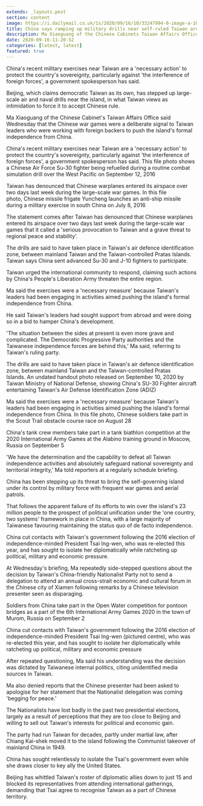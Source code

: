 ```yaml
---
extends: _layouts.post
section: content
image: https://i.dailymail.co.uk/1s/2020/09/16/10/33247994-0-image-a-10_1600248977170.jpg 
title: China says ramping up military drills near self-ruled Taiwan are a necessary action 
description: Ma Xiaoguang of the Chinese Cabinets Taiwan Affairs Office said today that the Chinese war games were a deliberate signal to Taiwan leaders who were working with foreign backers. 
date: 2020-09-16-11-20-52 
categories: [latest, latest] 
featured: true 
--- 
```

China's recent military exercises near Taiwan are a 'necessary action' to protect the country's sovereignty, particularly against 'the interference of foreign forces', a government spokesperson has said.

Beijing, which claims democratic Taiwan as its own, has stepped up large-scale air and naval drills near the island, in what Taiwan views as intimidation to force it to accept Chinese rule.

Ma Xiaoguang of the Chinese Cabinet's Taiwan Affairs Office said Wednesday that the Chinese war games were a deliberate signal to Taiwan leaders who were working with foreign backers to push the island's formal independence from China.

China's recent military exercises near Taiwan are a 'necessary action' to protect the country's sovereignty, particularly against 'the interference of foreign forces', a government spokesperson has said. This file photo shows a Chinese Air Force Su-30 fighter being refuelled during a routine combat simulation drill over the West Pacific on September 12, 2016

Taiwan has denounced that Chinese warplanes entered its airspace over two days last week during the large-scale war games. In this file photo, Chinese missile frigate Yuncheng launches an anti-ship missile during a military exercise in south China on July 8, 2016

The statement comes after Taiwan has denounced that Chinese warplanes entered its airspace over two days last week during the large-scale war games that it called a 'serious provocation to Taiwan and a grave threat to regional peace and stability'. 

The drills are said to have taken place in Taiwan's air defence identification zone, between mainland Taiwan and the Taiwan-controlled Pratas Islands. Taiwan says China sent advanced Su-30 and J-10 fighters to participate.  

Taiwan urged the international community to respond, claiming such actions by China's People's Liberation Army threaten the entire region.

Ma said the exercises were a 'necessary measure' because Taiwan's leaders had been engaging in activities aimed pushing the island's formal independence from China. 

He said Taiwan's leaders had sought support from abroad and were doing so in a bid to hamper China's development.

'The situation between the sides at present is even more grave and complicated. The Democratic Progressive Party authorities and the Taiwanese independence forces are behind this,' Ma said, referring to Taiwan's ruling party.

The drills are said to have taken place in Taiwan's air defence identification zone, between mainland Taiwan and the Taiwan-controlled Pratas Islands. An undated handout photo released on September 10, 2020 by Taiwan Ministry of National Defense, showing China's SU-30 Fighter aircraft entertaining Taiwan's Air Defense Identification Zone (ADIZ)

Ma said the exercises were a 'necessary measure' because Taiwan's leaders had been engaging in activities aimed pushing the island's formal independence from China. In this file photo, Chinese soldiers take part in the Scout Trail obstacle course race on August 28

China's tank crew members take part in a tank biathlon competition at the 2020 International Army Games at the Alabino training ground in Moscow, Russia on September 5

'We have the determination and the capability to defeat all Taiwan independence activities and absolutely safeguard national sovereignty and territorial integrity,' Ma told reporters at a regularly schedule briefing.

China has been stepping up its threat to bring the self-governing island under its control by military force with frequent war games and aerial patrols. 

That follows the apparent failure of its efforts to win over the island's 23 million people to the prospect of political unification under the 'one country, two systems' framework in place in China, with a large majority of Taiwanese favouring maintaining the status quo of de facto independence.

China cut contacts with Taiwan's government following the 2016 election of independence-minded President Tsai Ing-wen, who was re-elected this year, and has sought to isolate her diplomatically while ratcheting up political, military and economic pressure.

At Wednesday's briefing, Ma repeatedly side-stepped questions about the decision by Taiwan's China-friendly Nationalist Party not to send a delegation to attend an annual cross-strait economic and cultural forum in the Chinese city of Xiamen following remarks by a Chinese television presenter seen as disparaging.

Soldiers from China take part in the Open Water competition for pontoon bridges as a part of the 6th International Army Games 2020 in the town of Murom, Russia on September 2

China cut contacts with Taiwan's government following the 2016 election of independence-minded President Tsai Ing-wen (pictured centre), who was re-elected this year, and has sought to isolate her diplomatically while ratcheting up political, military and economic pressure

After repeated questioning, Ma said his understanding was the decision was dictated by Taiwanese internal politics, citing unidentified media sources in Taiwan.

Ma also denied reports that the Chinese presenter had been asked to apologise for her statement that the Nationalist delegation was coming 'begging for peace.'

The Nationalists have lost badly in the past two presidential elections, largely as a result of perceptions that they are too close to Beijing and willing to sell out Taiwan's interests for political and economic gain. 

The party had run Taiwan for decades, partly under martial law, after Chiang Kai-shek moved it to the island following the Communist takeover of mainland China in 1949.

China has sought relentlessly to isolate the Tsai's government even while she draws closer to key ally the United States. 

Beijing has whittled Taiwan's roster of diplomatic allies down to just 15 and blocked its representatives from attending international gatherings, demanding that Tsai agree to recognise Taiwan as a part of Chinese territory.

